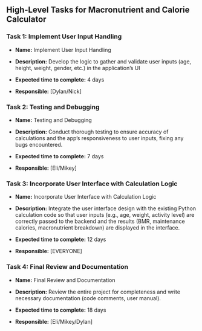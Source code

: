 ## High-Level Tasks for Macronutrient and Calorie Calculator

### Task 1: Implement User Input Handling

- **Name:** Implement User Input Handling

- **Description:** Develop the logic to gather and validate user inputs (age, height, weight, gender, etc.) in the application’s UI

- **Expected time to complete:** 4 days

- **Responsible:** [Dylan/Nick]

### Task 2: Testing and Debugging

- **Name:** Testing and Debugging

- **Description:** Conduct thorough testing to ensure accuracy of calculations and the app’s responsiveness to user inputs, fixing any bugs encountered.

- **Expected time to complete:** 7 days

- **Responsible:** [Eli/Mikey]

### Task 3: Incorporate User Interface with Calculation Logic

- **Name:** Incorporate User Interface with Calculation Logic

- **Description:** Integrate the user interface design with the existing Python calculation code so that user inputs (e.g., age, weight, activity level) are correctly passed to the backend and the results (BMR, maintenance calories, macronutrient breakdown) are displayed in the interface.

- **Expected time to complete:** 12 days

- **Responsible:** [EVERYONE]

### Task 4: Final Review and Documentation

- **Name:** Final Review and Documentation

- **Description:** Review the entire project for completeness and write necessary documentation (code comments, user manual).

- **Expected time to complete:** 18 days

- **Responsible:** [Eli/Mikey/Dylan]
